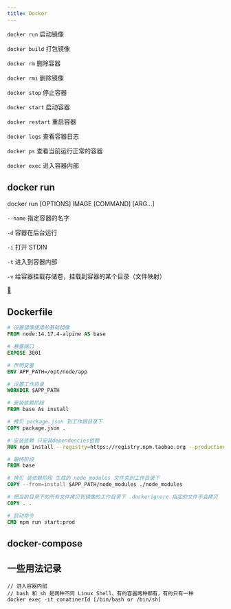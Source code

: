 ```yaml
---
title: Docker
---
```


`docker run`
启动镜像

`docker build`
打包镜像

`docker rm`
删除容器

`docker rmi`
删除镜像

`docker stop`
停止容器

`docker start`
启动容器

`docker restart`
重启容器

`docker logs`
查看容器日志

`docker ps`
查看当前运行正常的容器

`docker exec`
进入容器内部

## docker run

docker run [OPTIONS] IMAGE [COMMAND] [ARG...]

`--name`
指定容器的名字

`-d`
容器在后台运行

`-i`
打开 STDIN

`-t`
进入到容器内部

`-v`
给容器挂载存储卷，挂载到容器的某个目录（文件映射）

[🤏](https://www.cnblogs.com/yfalcon/p/9044246.html)

## Dockerfile

```Dockerfile
# 设置镜像使用的基础镜像
FROM node:14.17.4-alpine AS base

# 暴露端口
EXPOSE 3001

# 声明变量
ENV APP_PATH=/opt/node/app

# 设置工作目录
WORKDIR $APP_PATH

# 安装依赖阶段
FROM base As install

# 拷贝 package.json 到工作跟目录下
COPY package.json .

# 安装依赖 只安装dependencies依赖
RUN npm install --registry=https://registry.npm.taobao.org --production

# 最终阶段
FROM base

# 拷贝 装依赖阶段 生成的 node_modules 文件夹到工作目录下
COPY --from=install $APP_PATH/node_modules ./node_modules

# 把当前目录下的所有文件拷贝到镜像的工作目录下 .dockerignore 指定的文件不会拷贝
COPY . .

# 启动命令
CMD npm run start:prod
```

## docker-compose

## 一些用法记录

```docker
// 进入容器内部
// bash 和 sh 是两种不同 Linux Shell、有的容器两种都有，有的只有一种
docker exec -it conatinerId [/bin/bash or /bin/sh]
```
